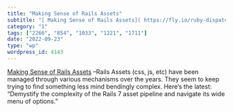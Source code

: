 ```yaml
---
title: "Making Sense of Rails Assets"
subtitle: "[ Making Sense of Rails Assets]( https://fly.io/ruby-dispatch/making-sense-of-rails-assets/) –Rails ..."
category: "1"
tags: ["2266", "854", "1033", "1221", "1711"]
date: "2022-09-23"
type: "wp"
wordpress_id: 4143
---
```

[ Making Sense of Rails Assets]( https://fly.io/ruby-dispatch/making-sense-of-rails-assets/) –Rails Assets (css, js, etc) have been managed through various mechanisms over the years. They seem to keep trying to find something less mind bendingly complex. Here’s the latest: “Demystify the complexity of the Rails 7 asset pipeline and navigate its wide menu of options.”